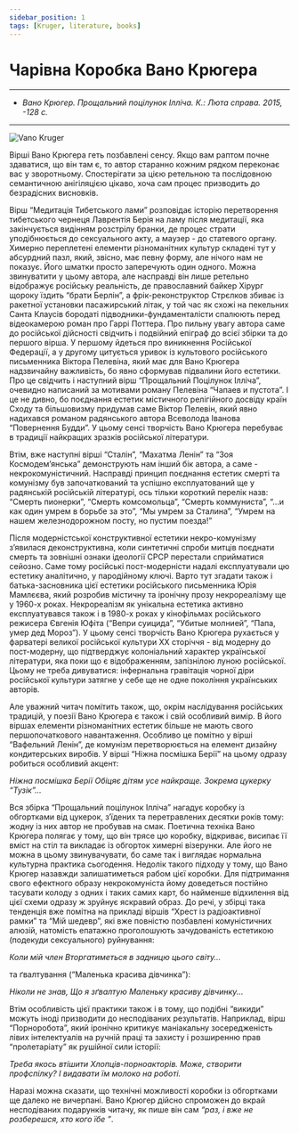 ```yaml
---
sidebar_position: 1
tags: [Kruger, literature, books]
---
```

# Чарівна Коробка Вано Крюгера
---
* *Вано Крюгер. Прощальний поцілунок Ілліча. К.: Люта справа. 2015, -128 с.*
---

![Vano Kruger](/img/bukvoid/kruger.jpeg "Vano Kruger")

Вірші Вано Крюгера геть позбавлені сенсу. Якщо вам раптом почне здаватися, що він там є, то автор старанно кожним рядком переконає вас у зворотньому. Спостерігати за цією ретельною та послідовною семантичною анігіляцією цікаво, хоча сам процес призводить до безрадісних висновків.

Вірш “Медитація Тибетського лами” розповідає історію перетворення тибетського чернеця Лаврентія Берія на ламу після медитації, яка закінчується видінням розстрілу бранки, де процес страти уподібнюється до сексуального акту, а маузер - до статевого органу. Химерно переплетені елементи різноманітних культур складені тут у абсурдний пазл, який, звісно, має певну форму, але нічого нам не показує. Його шматки просто заперечують один одного. Можна звинуватити у цьому автора, але насправді він лише ретельно відображує російську реальність, де православний байкер Хірург щороку їздить “брати Берлін”, а фрік-реконструктор Стрєлков збиває із ракетної установки пасажирський літак, у той час як схожі на пекельних Санта Клаусів бородаті підводники-фундаменталісти спалюють перед відеокамерою роман про Гаррі Поттера. Про пильну увагу автора саме до російської дійсності свідчить і подвійний епіграф до всієї збірки та до першого вірша. У першому йдеться про виникнення Російської Федерації, а у другому цитується уривок із культового російського письменника Віктора Пелевіна, який має для Вано Крюгера надзвичайну важливість, бо явно сформував підвалини його естетики. Про це свідчить і наступний вірш “Прощальний Поцілунок Ілліча”, очевидно написаний за мотивами роману Пелевіна “Чапаев и пустота”. І це не дивно, бо поєднання естетик містичного релігійного досвіду країн Сходу та більшовизму придумав саме Віктор Пелевін, який явно надихався романом радянського автора Всеволода Іванова “Повернення Будди”. У цьому сенсі творчість Вано Крюгера перебуває в традиції найкращих зразків російської літератури.

Втім, вже наступні вірші “Сталін”, “Махатма Ленін” та “Зоя Космодем’янська” демонструють нам інший бік автора, а саме - некрокомуністичний. Насправді принцип поєднання естетик смерті та комунізму був започаткований та успішно експлуатований ще у радянській російській літературі, ось тільки короткий перелік назв: “Смерть пионерки”, “Смерть комсомольца”, “Смерть коммуниста”, “...и как один умрем в борьбе за это”, “Мы умрем за Сталина”, “Умрем на нашем железнодорожном посту, но пустим поезда!” 

Після модерністської конструктивної естетики некро-комунізму з’явилася деконструктивна, коли синтетичні спроби митців поєднати смерть та зовнішні ознаки ідеології СРСР перестали сприйматися сейозно. Саме тому російські пост-модерністи надалі експлуатували цю естетику аналітично, у пародійному ключі. Варто тут згадати також і батька-засновника цієї естетики російського письменника Юрія Мамлєєва, який розробив містичну та іронічну прозу некрореалізму ще у 1960-х роках. Некрореалізм як унікальна естетика активно експлуатувався також і в 1980-х роках у кінофільмах російського режисера Євгенія Юфіта (“Вепри суицида”, “Убитые молнией”, “Папа, умер дед Мороз”). У цьому сенсі творчість Вано Крюгера рухається у фарватері великої російської культури ХХ сторіччя - від модерну до пост-модерну, що підтверджує колоніальний характер української літератури, яка поки що є відображенням, запізнілою луною російської. Цьому не треба дивуватися: інфернальна гравітація чорної діри російської культури затягне у себе ще не одне покоління українських авторів.

Але уважний читач помітить також, що, окрім наслідування російських традицій, у поезії Вано Крюгера є також і свій особливий вимір. В його віршах елементи різноманітних естетик більше не мають свого першопочаткового навантаження. Особливо це помітно у вірші “Вафельний Ленін”, де комунізм перетворюється на елемент дизайну кондитерських виробів. У вірші “Ніжна посмішка Берії” на цьому одразу робиться особливий акцент:

*Ніжна посмішка Берії*
*Обіцяє дітям усе найкраще.*
*Зокрема цукерку “Тузік”...*

Вся збірка “Прощальний поцілунок Ілліча” нагадує коробку із обгортками від цукерок, з’їдених та перетравлених десятки років тому: жодну із них автор не пробував на смак. Поетична техніка Вано Крюгера полягає у тому, що він трясе цю коробку, відкриває, висипає її вміст на стіл та викладає із обгорток химерні візерунки. Але його не можна в цьому звинувачувати, бо саме так і виглядає нормальна культурна практика сьогодення. Недолік такого підходу у тому, що Вано Крюгер назавжди залишатиметься рабом цієї коробки. Для підтримання свого ефектного образу некрокомуніста йому доведеться постійно тасувати колоду з одних і таких самих карт, бо найменше відхилення від цієї схеми одразу ж зруйнує яскравий образ. До речі, у збірці така тенденція вже помітна на прикладі віршів “Хрест із радіоактивної рамки” та “Мій шедевр”, які вже повністю позбавлені комуністичних алюзій, натомість епатажно проголошують зачудованість естетикою (подекуди сексуального) руйнування:

*Коли мій член*
*Вторгатиметься в задницю цього світу…*

та ґвалтування (“Маленька красива дівчинка”):

*Ніколи не знав,*
*Що я зґвалтую*
*Маленьку красиву дівчинку...*

Втім особливість цієї практики також і в тому, що подібні “викиди” можуть іноді призводити до несподіваних результатів. Наприклад, вірш “Порноробота”, який іронічно критикує маніакальну зосередженість лівих інтелектуалів на ручній праці та захисту і розширенню прав “пролетаріату” як рушійної сили історії:

*Треба якось втішити*
*Хлопців-порноакторів.*
*Може, створити профспілку?*
*І видавати їм молоко на роботі.*

Наразі можна сказати, що технічні можливості коробки із обгортками ще далеко не вичерпані. Вано Крюгер дійсно спроможен до вкрай несподіваних подарунків читачу, як пише він сам *“раз, і вже не розберешся, хто кого їбе ”*.
